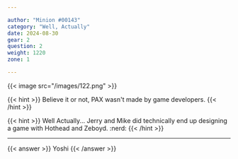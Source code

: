 ```yaml
---

author: "Minion #00143"
category: "Well, Actually"
date: 2024-08-30
gear: 2
question: 2
weight: 1220
zone: 1

---
```


{{< image src="/images/122.png" >}}

{{< hint >}} Believe it or not, PAX wasn't made by game developers. {{< /hint >}}

{{< hint >}} Well Actually... Jerry and Mike did technically end up designing a game with Hothead and Zeboyd. :nerd: {{< /hint >}}

---

{{< answer >}} Yoshi {{< /answer >}}

